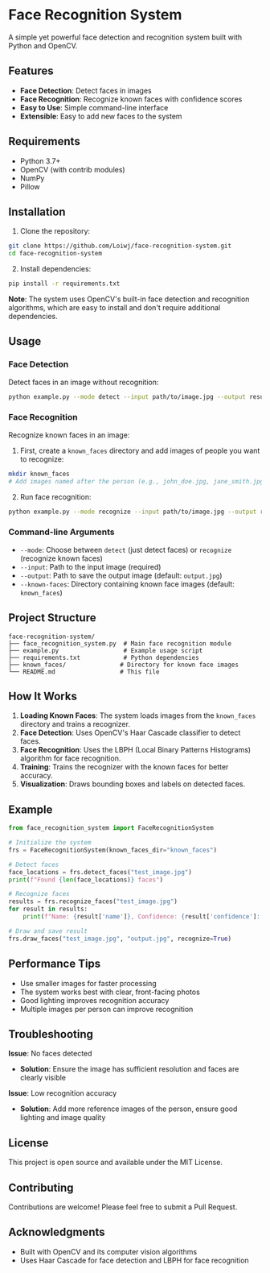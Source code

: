 # Face Recognition System

A simple yet powerful face detection and recognition system built with Python and OpenCV.

## Features

- **Face Detection**: Detect faces in images
- **Face Recognition**: Recognize known faces with confidence scores
- **Easy to Use**: Simple command-line interface
- **Extensible**: Easy to add new faces to the system

## Requirements

- Python 3.7+
- OpenCV (with contrib modules)
- NumPy
- Pillow

## Installation

1. Clone the repository:
```bash
git clone https://github.com/Loiwj/face-recognition-system.git
cd face-recognition-system
```

2. Install dependencies:
```bash
pip install -r requirements.txt
```

**Note**: The system uses OpenCV's built-in face detection and recognition algorithms, which are easy to install and don't require additional dependencies.

## Usage

### Face Detection

Detect faces in an image without recognition:

```bash
python example.py --mode detect --input path/to/image.jpg --output result.jpg
```

### Face Recognition

Recognize known faces in an image:

1. First, create a `known_faces` directory and add images of people you want to recognize:
```bash
mkdir known_faces
# Add images named after the person (e.g., john_doe.jpg, jane_smith.jpg)
```

2. Run face recognition:
```bash
python example.py --mode recognize --input path/to/image.jpg --output result.jpg
```

### Command-line Arguments

- `--mode`: Choose between `detect` (just detect faces) or `recognize` (recognize known faces)
- `--input`: Path to the input image (required)
- `--output`: Path to save the output image (default: `output.jpg`)
- `--known-faces`: Directory containing known face images (default: `known_faces`)

## Project Structure

```
face-recognition-system/
├── face_recognition_system.py  # Main face recognition module
├── example.py                  # Example usage script
├── requirements.txt            # Python dependencies
├── known_faces/               # Directory for known face images
└── README.md                  # This file
```

## How It Works

1. **Loading Known Faces**: The system loads images from the `known_faces` directory and trains a recognizer.
2. **Face Detection**: Uses OpenCV's Haar Cascade classifier to detect faces.
3. **Face Recognition**: Uses the LBPH (Local Binary Patterns Histograms) algorithm for face recognition.
4. **Training**: Trains the recognizer with the known faces for better accuracy.
5. **Visualization**: Draws bounding boxes and labels on detected faces.

## Example

```python
from face_recognition_system import FaceRecognitionSystem

# Initialize the system
frs = FaceRecognitionSystem(known_faces_dir="known_faces")

# Detect faces
face_locations = frs.detect_faces("test_image.jpg")
print(f"Found {len(face_locations)} faces")

# Recognize faces
results = frs.recognize_faces("test_image.jpg")
for result in results:
    print(f"Name: {result['name']}, Confidence: {result['confidence']:.2f}")

# Draw and save result
frs.draw_faces("test_image.jpg", "output.jpg", recognize=True)
```

## Performance Tips

- Use smaller images for faster processing
- The system works best with clear, front-facing photos
- Good lighting improves recognition accuracy
- Multiple images per person can improve recognition

## Troubleshooting

**Issue**: No faces detected
- **Solution**: Ensure the image has sufficient resolution and faces are clearly visible

**Issue**: Low recognition accuracy
- **Solution**: Add more reference images of the person, ensure good lighting and image quality

## License

This project is open source and available under the MIT License.

## Contributing

Contributions are welcome! Please feel free to submit a Pull Request.

## Acknowledgments

- Built with OpenCV and its computer vision algorithms
- Uses Haar Cascade for face detection and LBPH for face recognition